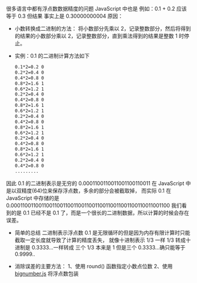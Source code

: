 很多语言中都有浮点数数据精度的问题 JavaScript 中也是
例如：0.1 + 0.2 应该等于 0.3 但结果 事实上是 0.30000000004
原因：

- 小数转换成二进制的方法：
  将小数部分先乘以 2，记录整数部分，然后将得到的结果的小数部分乘以 2，记录整数部分，直到乘法得到的结果是整数 1 时停止。
- 实例：0.1 的二进制计算方法如下

  ```txt
  0.1*2=0.2 0
  0.2*2=0.4 0
  0.4*2=0.8 0
  0.8*2=1.6 1
  0.6*2=1.2 1
  0.2*2=0.4 0
  0.4*2=0.8 0
  0.8*2=1.6 1
  0.6*2=1.2 1
  0.2*2=0.4 0
  0.4*2=0.8 0
  0.8*2=1.6 1
  0.6*2=1.2 1
  0.2*2=0.4 0
  0.4*2=0.8 0
  0.8*2=1.6 1
  0.6*2=1.2 1
  0.2*2=0.4 0
  0.4*2=0.8 0
  .........
  ```

因此 0.1 的二进制表示是无穷的 0.0001100110011001100110011
在 JavaScript 中是以双精度(64)位来保存浮点数，多余的部分会被截取掉，
而实际 0.1 在 JavaScript 中存储的是 0.00011001100110011001100110011001100110011001100110011001100
我们看到的是 0.1 已经不是 0.1 了，而是一个很长的二进制数据，所以计算的时候会存在误差。

- 简单的总结
  二进制表示浮点数 0.1 是无限循环的但是因为内存有限计算时只能截取一定长度就导致了计算的精度丢失，
  就像十进制表示 1/3 一样 1/3 转成十进制是 0.3333...一样转成 三个 1/3 本来是 1 但是三个 0.3333...确只能等于 0.9999..

- 消除误差的主要方法：
  1、使用 round() 函数指定小数点位数
  2、使用 [bignumber.js](https://www.npmjs.com/package/bignumber.js) 将浮点数包装
